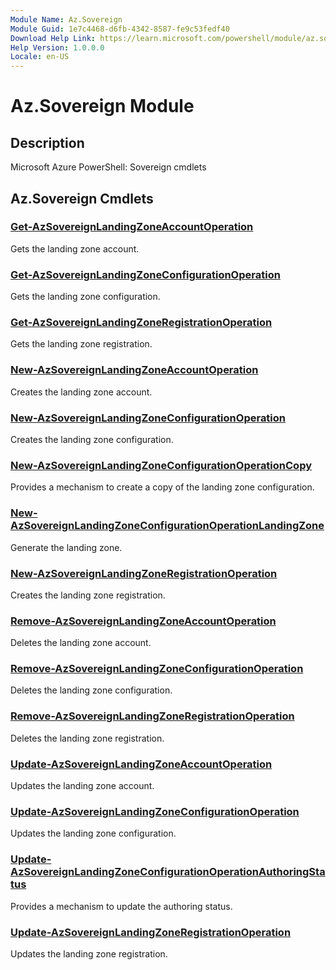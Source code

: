 ```yaml
---
Module Name: Az.Sovereign
Module Guid: 1e7c4468-d6fb-4342-8587-fe9c53fedf40
Download Help Link: https://learn.microsoft.com/powershell/module/az.sovereign
Help Version: 1.0.0.0
Locale: en-US
---
```


# Az.Sovereign Module
## Description
Microsoft Azure PowerShell: Sovereign cmdlets

## Az.Sovereign Cmdlets
### [Get-AzSovereignLandingZoneAccountOperation](Get-AzSovereignLandingZoneAccountOperation.md)
Gets the landing zone account.

### [Get-AzSovereignLandingZoneConfigurationOperation](Get-AzSovereignLandingZoneConfigurationOperation.md)
Gets the landing zone configuration.

### [Get-AzSovereignLandingZoneRegistrationOperation](Get-AzSovereignLandingZoneRegistrationOperation.md)
Gets the landing zone registration.

### [New-AzSovereignLandingZoneAccountOperation](New-AzSovereignLandingZoneAccountOperation.md)
Creates the landing zone account.

### [New-AzSovereignLandingZoneConfigurationOperation](New-AzSovereignLandingZoneConfigurationOperation.md)
Creates the landing zone configuration.

### [New-AzSovereignLandingZoneConfigurationOperationCopy](New-AzSovereignLandingZoneConfigurationOperationCopy.md)
Provides a mechanism to create a copy of the landing zone configuration.

### [New-AzSovereignLandingZoneConfigurationOperationLandingZone](New-AzSovereignLandingZoneConfigurationOperationLandingZone.md)
Generate the landing zone.

### [New-AzSovereignLandingZoneRegistrationOperation](New-AzSovereignLandingZoneRegistrationOperation.md)
Creates the landing zone registration.

### [Remove-AzSovereignLandingZoneAccountOperation](Remove-AzSovereignLandingZoneAccountOperation.md)
Deletes the landing zone account.

### [Remove-AzSovereignLandingZoneConfigurationOperation](Remove-AzSovereignLandingZoneConfigurationOperation.md)
Deletes the landing zone configuration.

### [Remove-AzSovereignLandingZoneRegistrationOperation](Remove-AzSovereignLandingZoneRegistrationOperation.md)
Deletes the landing zone registration.

### [Update-AzSovereignLandingZoneAccountOperation](Update-AzSovereignLandingZoneAccountOperation.md)
Updates the landing zone account.

### [Update-AzSovereignLandingZoneConfigurationOperation](Update-AzSovereignLandingZoneConfigurationOperation.md)
Updates the landing zone configuration.

### [Update-AzSovereignLandingZoneConfigurationOperationAuthoringStatus](Update-AzSovereignLandingZoneConfigurationOperationAuthoringStatus.md)
Provides a mechanism to update the authoring status.

### [Update-AzSovereignLandingZoneRegistrationOperation](Update-AzSovereignLandingZoneRegistrationOperation.md)
Updates the landing zone registration.

